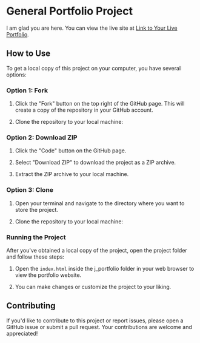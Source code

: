 # General Portfolio Project

I am glad you are here. You can view the live site at [Link to Your Live Portfolio](https://serene-cascaron-3f9576.netlify.app/).

## How to Use

To get a local copy of this project on your computer, you have several options:

### Option 1: Fork

1. Click the "Fork" button on the top right of the GitHub page. This will create a copy of the repository in your GitHub account.

2. Clone the repository to your local machine:

### Option 2: Download ZIP

1. Click the "Code" button on the GitHub page.

2. Select "Download ZIP" to download the project as a ZIP archive.

3. Extract the ZIP archive to your local machine.

### Option 3: Clone

1. Open your terminal and navigate to the directory where you want to store the project.

2. Clone the repository to your local machine:

### Running the Project

After you've obtained a local copy of the project, open the project folder and follow these steps:

1. Open the `index.html` inside the j_portfolio folder in your web browser to view the portfolio website.

2. You can make changes or customize the project to your liking.

## Contributing

If you'd like to contribute to this project or report issues, please open a GitHub issue or submit a pull request. Your contributions are welcome and appreciated!
